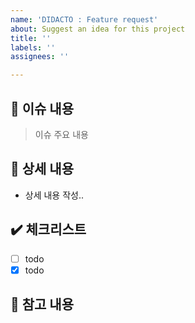 ```yaml
---
name: 'DIDACTO : Feature request'
about: Suggest an idea for this project
title: ''
labels: ''
assignees: ''

---
```


## :loudspeaker: 이슈 내용
> 이슈 주요 내용
## :page_with_curl: 상세 내용
- 상세 내용 작성..
## :heavy_check_mark: 체크리스트
- [ ] todo
- [x] todo
## :round_pushpin: 참고 내용

